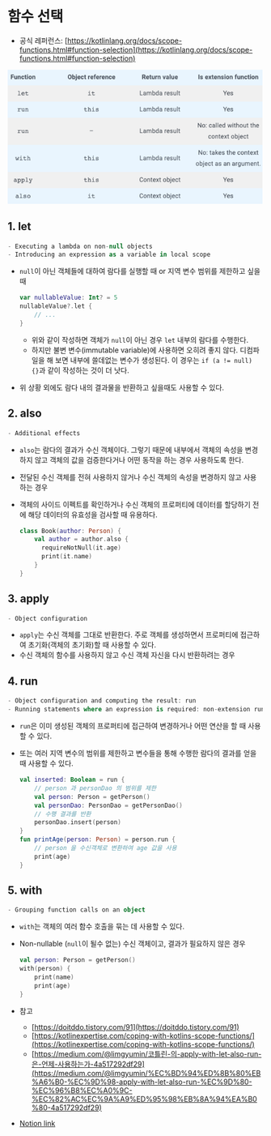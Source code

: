 # 함수 선택

- 공식 레퍼런스: [https://kotlinlang.org/docs/scope-functions.html#function-selection](https://kotlinlang.org/docs/scope-functions.html#function-selection)

![Untitled.png](./image/select_function/Untitled.png)

## 1. let

```kotlin
- Executing a lambda on non-null objects
- Introducing an expression as a variable in local scope
```

- `null`이 아닌 객체들에 대하여 람다를 실행할 때 or 지역 변수 범위를 제한하고 싶을 때

    ```kotlin
    var nullableValue: Int? = 5
    nullableValue?.let {
        // ...
    }
    ```

    - 위와 같이 작성하면 객체가 `null`이 아닌 경우 `let` 내부의 람다를 수행한다.
    - 하지만 불변 변수(immutable variable)에 사용하면 오히려 좋지 않다. 디컴파일을 해 보면 내부에 쓸데없는 변수가 생성된다. 이 경우는 `if (a != null) {}`과 같이 작성하는 것이 더 낫다.
- 위 상황 외에도 람다 내의 결과물을 반환하고 싶을때도 사용할 수 있다.


## 2. also

```kotlin
- Additional effects
```

- `also`는 람다의 결과가 수신 객체이다. 그렇기 때문에 내부에서 객체의 속성을 변경하지 않고 객체의 값을 검증한다거나 어떤 동작을 하는 경우 사용하도록 한다.
- 전달된 수신 객체를 전혀 사용하지 않거나 수신 객체의 속성을 변경하지 않고 사용하는 경우
- 객체의 사이드 이펙트를 확인하거나 수신 객체의 프로퍼티에 데이터를 할당하기 전에 해당 데이터의 유효성을 검사할 때 유용하다.

    ```kotlin
    class Book(author: Person) {
        val author = author.also {
          requireNotNull(it.age)
          print(it.name)
        }
    }
    ```


## 3. apply

```kotlin
- Object configuration
```

- `apply`는 수신 객체를 그대로 반환한다. 주로 객체를 생성하면서 프로퍼티에 접근하여 초기화(객체의 초기화)할 때 사용할 수 있다.
- 수신 객체의 함수를 사용하지 않고 수신 객체 자신을 다시 반환하려는 경우


## 4. run

```kotlin
- Object configuration and computing the result: run
- Running statements where an expression is required: non-extension run
```

- `run`은 이미 생성된 객체의 프로퍼티에 접근하여 변경하거나 어떤 연산을 할 때 사용할 수 있다.
- 또는 여러 지역 변수의 범위를 제한하고 변수들을 통해 수행한 람다의 결과를 얻을 때 사용할 수 있다.

    ```kotlin
    val inserted: Boolean = run {
        // person 과 personDao 의 범위를 제한
        val person: Person = getPerson()
        val personDao: PersonDao = getPersonDao()
        // 수행 결과를 반환
        personDao.insert(person)
    }
    fun printAge(person: Person) = person.run {
        // person 을 수신객체로 변환하여 age 값을 사용
        print(age)
    }
    ```


## 5. with

```kotlin
- Grouping function calls on an object
```

- `with`는 객체의 여러 함수 호출을 묶는 데 사용할 수 있다.
- Non-nullable (`null`이 될수 없는) 수신 객체이고, 결과가 필요하지 않은 경우

    ```kotlin
    val person: Person = getPerson()
    with(person) {
        print(name)
        print(age)
    }
    ```

- 참고
    - [https://doitddo.tistory.com/91](https://doitddo.tistory.com/91)
    - [https://kotlinexpertise.com/coping-with-kotlins-scope-functions/](https://kotlinexpertise.com/coping-with-kotlins-scope-functions/)
    - [https://medium.com/@limgyumin/코틀린-의-apply-with-let-also-run-은-언제-사용하는가-4a517292df29](https://medium.com/@limgyumin/%EC%BD%94%ED%8B%80%EB%A6%B0-%EC%9D%98-apply-with-let-also-run-%EC%9D%80-%EC%96%B8%EC%A0%9C-%EC%82%AC%EC%9A%A9%ED%95%98%EB%8A%94%EA%B0%80-4a517292df29)


- [Notion link](https://jennyuni.notion.site/431229c457dc4806b3191ebef2d09bc9)
